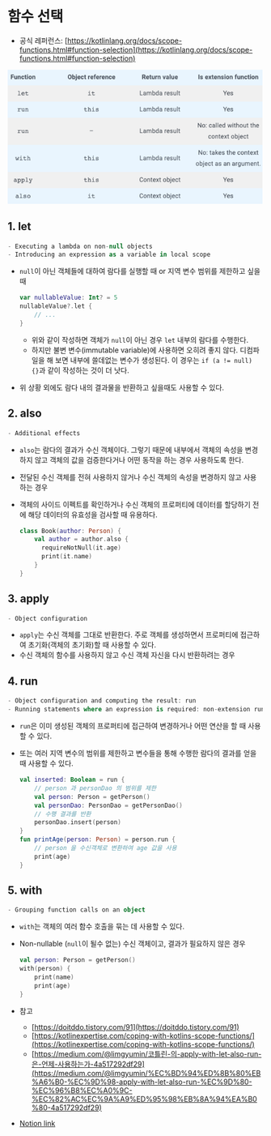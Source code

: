 # 함수 선택

- 공식 레퍼런스: [https://kotlinlang.org/docs/scope-functions.html#function-selection](https://kotlinlang.org/docs/scope-functions.html#function-selection)

![Untitled.png](./image/select_function/Untitled.png)

## 1. let

```kotlin
- Executing a lambda on non-null objects
- Introducing an expression as a variable in local scope
```

- `null`이 아닌 객체들에 대하여 람다를 실행할 때 or 지역 변수 범위를 제한하고 싶을 때

    ```kotlin
    var nullableValue: Int? = 5
    nullableValue?.let {
        // ...
    }
    ```

    - 위와 같이 작성하면 객체가 `null`이 아닌 경우 `let` 내부의 람다를 수행한다.
    - 하지만 불변 변수(immutable variable)에 사용하면 오히려 좋지 않다. 디컴파일을 해 보면 내부에 쓸데없는 변수가 생성된다. 이 경우는 `if (a != null) {}`과 같이 작성하는 것이 더 낫다.
- 위 상황 외에도 람다 내의 결과물을 반환하고 싶을때도 사용할 수 있다.


## 2. also

```kotlin
- Additional effects
```

- `also`는 람다의 결과가 수신 객체이다. 그렇기 때문에 내부에서 객체의 속성을 변경하지 않고 객체의 값을 검증한다거나 어떤 동작을 하는 경우 사용하도록 한다.
- 전달된 수신 객체를 전혀 사용하지 않거나 수신 객체의 속성을 변경하지 않고 사용하는 경우
- 객체의 사이드 이펙트를 확인하거나 수신 객체의 프로퍼티에 데이터를 할당하기 전에 해당 데이터의 유효성을 검사할 때 유용하다.

    ```kotlin
    class Book(author: Person) {
        val author = author.also {
          requireNotNull(it.age)
          print(it.name)
        }
    }
    ```


## 3. apply

```kotlin
- Object configuration
```

- `apply`는 수신 객체를 그대로 반환한다. 주로 객체를 생성하면서 프로퍼티에 접근하여 초기화(객체의 초기화)할 때 사용할 수 있다.
- 수신 객체의 함수를 사용하지 않고 수신 객체 자신을 다시 반환하려는 경우


## 4. run

```kotlin
- Object configuration and computing the result: run
- Running statements where an expression is required: non-extension run
```

- `run`은 이미 생성된 객체의 프로퍼티에 접근하여 변경하거나 어떤 연산을 할 때 사용할 수 있다.
- 또는 여러 지역 변수의 범위를 제한하고 변수들을 통해 수행한 람다의 결과를 얻을 때 사용할 수 있다.

    ```kotlin
    val inserted: Boolean = run {
        // person 과 personDao 의 범위를 제한
        val person: Person = getPerson()
        val personDao: PersonDao = getPersonDao()
        // 수행 결과를 반환
        personDao.insert(person)
    }
    fun printAge(person: Person) = person.run {
        // person 을 수신객체로 변환하여 age 값을 사용
        print(age)
    }
    ```


## 5. with

```kotlin
- Grouping function calls on an object
```

- `with`는 객체의 여러 함수 호출을 묶는 데 사용할 수 있다.
- Non-nullable (`null`이 될수 없는) 수신 객체이고, 결과가 필요하지 않은 경우

    ```kotlin
    val person: Person = getPerson()
    with(person) {
        print(name)
        print(age)
    }
    ```

- 참고
    - [https://doitddo.tistory.com/91](https://doitddo.tistory.com/91)
    - [https://kotlinexpertise.com/coping-with-kotlins-scope-functions/](https://kotlinexpertise.com/coping-with-kotlins-scope-functions/)
    - [https://medium.com/@limgyumin/코틀린-의-apply-with-let-also-run-은-언제-사용하는가-4a517292df29](https://medium.com/@limgyumin/%EC%BD%94%ED%8B%80%EB%A6%B0-%EC%9D%98-apply-with-let-also-run-%EC%9D%80-%EC%96%B8%EC%A0%9C-%EC%82%AC%EC%9A%A9%ED%95%98%EB%8A%94%EA%B0%80-4a517292df29)


- [Notion link](https://jennyuni.notion.site/431229c457dc4806b3191ebef2d09bc9)
